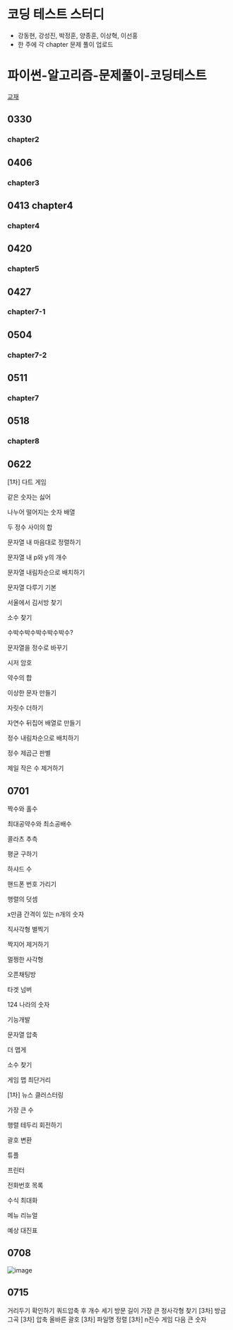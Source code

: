 # 코딩 테스트 스터디
- 강동현, 강성진, 박정훈, 양종훈, 이상혁, 이선홍
- 한 주에 각 chapter 문제 풀이 업로드
# 파이썬-알고리즘-문제풀이-코딩테스트
[교재](https://www.inflearn.com/course/%ED%8C%8C%EC%9D%B4%EC%8D%AC-%EC%95%8C%EA%B3%A0%EB%A6%AC%EC%A6%98-%EB%AC%B8%EC%A0%9C%ED%92%80%EC%9D%B4-%EC%BD%94%EB%94%A9%ED%85%8C%EC%8A%A4%ED%8A%B8)
## 0330
  ### chapter2

## 0406
  ### chapter3
## 0413 chapter4
  ### chapter4
## 0420
  ### chapter5
## 0427
  ### chapter7-1
## 0504
  ### chapter7-2
## 0511
  ### chapter7
## 0518
  ### chapter8
## 0622

[1차] 다트 게임

같은 숫자는 싫어

나누어 떨어지는 숫자 배열

두 정수 사이의 합

문자열 내 마음대로 정렬하기

문자열 내 p와 y의 개수

문자열 내림차순으로 배치하기

문자열 다루기 기본

서울에서 김서방 찾기

소수 찾기

수박수박수박수박수박수?

문자열을 정수로 바꾸기

시저 암호

약수의 합

이상한 문자 만들기

자릿수 더하기

자연수 뒤집어 배열로 만들기

정수 내림차순으로 배치하기

정수 제곱근 판별

제일 작은 수 제거하기




## 0701

짝수와 홀수

최대공약수와 최소공배수
 
콜라츠 추측

평균 구하기

하샤드 수

핸드폰 번호 가리기

행렬의 덧셈

x만큼 간격이 있는 n개의 숫자

직사각형 별찍기

짝지어 제거하기

멀쩡한 사각형

오픈채팅방

타겟 넘버

124 나라의 숫자

기능개발

문자열 압축

더 맵게

소수 찾기

게임 맵 최단거리

[1차] 뉴스 클러스터링

가장 큰 수

행렬 테두리 회전하기

괄호 변환

튜플

프린터

전화번호 목록

수식 최대화

메뉴 리뉴얼
 
예상 대진표


## 0708

![image](https://user-images.githubusercontent.com/49121293/124123325-2a153980-dab2-11eb-9299-c56e038af492.png)


## 0715

거리두기 확인하기
쿼드압축 후 개수 세기
방문 길이
가장 큰 정사각형 찾기
[3차] 방금그곡
[3차] 압축
올바른 괄호
[3차] 파일명 정렬
[3차] n진수 게임
다음 큰 숫자

